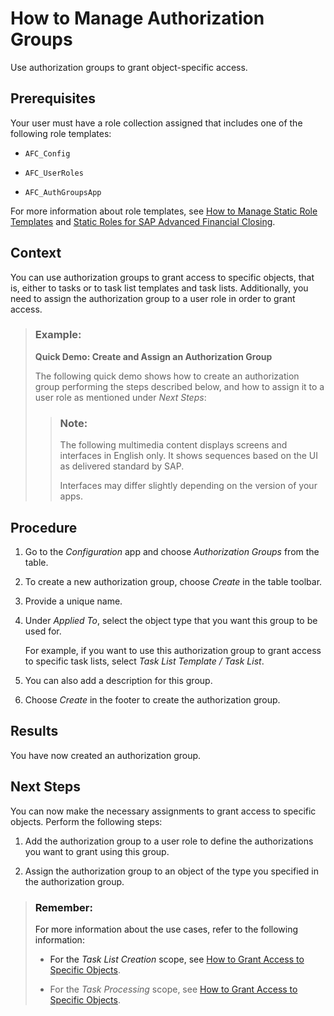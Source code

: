 <!-- loiod3c02b0e04f74433abc3856f3b224c2e -->

# How to Manage Authorization Groups

Use authorization groups to grant object-specific access.



<a name="loiod3c02b0e04f74433abc3856f3b224c2e__prereq_dgq_crk_htb"/>

## Prerequisites

Your user must have a role collection assigned that includes one of the following role templates:

-   `AFC_Config`

-   `AFC_UserRoles`

-   `AFC_AuthGroupsApp`


For more information about role templates, see [How to Manage Static Role Templates](../User-Management/how-to-manage-static-role-templates-0cca34d.md) and [Static Roles for SAP Advanced Financial Closing](../User-Management/static-roles-for-sap-advanced-financial-closing-b92a241.md).



## Context

You can use authorization groups to grant access to specific objects, that is, either to tasks or to task list templates and task lists. Additionally, you need to assign the authorization group to a user role in order to grant access.

> ### Example:  
> **Quick Demo: Create and Assign an Authorization Group**
> 
> The following quick demo shows how to create an authorization group performing the steps described below, and how to assign it to a user role as mentioned under *Next Steps*:
> 
> > ### Note:  
> > The following multimedia content displays screens and interfaces in English only. It shows sequences based on the UI as delivered standard by SAP.
> > 
> > Interfaces may differ slightly depending on the version of your apps.



## Procedure

1.  Go to the *Configuration* app and choose *Authorization Groups* from the table.

2.  To create a new authorization group, choose *Create* in the table toolbar.

3.  Provide a unique name.

4.  Under *Applied To*, select the object type that you want this group to be used for.

    For example, if you want to use this authorization group to grant access to specific task lists, select *Task List Template / Task List*.

5.  You can also add a description for this group.

6.  Choose *Create* in the footer to create the authorization group.




<a name="loiod3c02b0e04f74433abc3856f3b224c2e__result_fzj_xbq_gtb"/>

## Results

You have now created an authorization group.



<a name="loiod3c02b0e04f74433abc3856f3b224c2e__postreq_jqb_ybq_gtb"/>

## Next Steps

You can now make the necessary assignments to grant access to specific objects. Perform the following steps:

1.  Add the authorization group to a user role to define the authorizations you want to grant using this group.

2.  Assign the authorization group to an object of the type you specified in the authorization group.


> ### Remember:  
> For more information about the use cases, refer to the following information:
> 
> -   For the *Task List Creation* scope, see [How to Grant Access to Specific Objects](../User-Management/how-to-grant-access-to-specific-objects-822ddcf.md).
> 
> -   For the *Task Processing* scope, see [How to Grant Access to Specific Objects](../User-Management/how-to-grant-access-to-specific-objects-1d6de41.md).

